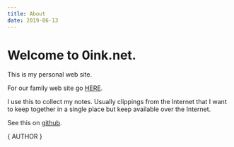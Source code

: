 ```yaml
---
title: About
date: 2019-06-13
---
```


# Welcome to 0ink.net.

This is my personal web site.

For our family web site go [HERE](http://www.iliu.net).

I use this to collect my notes. Usually clippings from the Internet
that I want to keep together in a single place but keep available
over the Internet.

See this on [github](https://github.com/alejandroliu/0ink.net).

{ AUTHOR }
